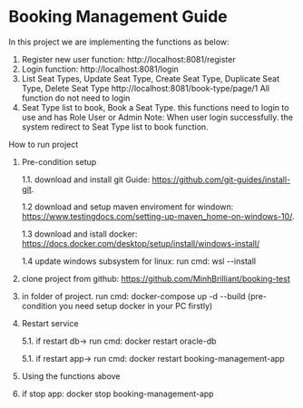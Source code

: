 # Booking Management Guide
 In this project we are implementing the functions as below:
1. Register new user function: http://localhost:8081/register
2. Login function: http://localhost:8081/login
3. List Seat Types, Update Seat Type, Create Seat Type, Duplicate Seat Type, Delete Seat Type
   http://localhost:8081/book-type/page/1
   All function do not need to login
4. Seat Type list to book, Book a Seat Type. this functions need to login to use and has Role User or Admin
Note: When user login successfully. the system redirect to Seat Type list to book function.
   
How to run project
1. Pre-condition setup

   1.1. download and install git Guide: https://github.com/git-guides/install-git.
   
   1.2 download and setup maven enviroment for windown: https://www.testingdocs.com/setting-up-maven_home-on-windows-10/.
   
   1.3 download and istall docker: https://docs.docker.com/desktop/setup/install/windows-install/

   1.4 update windows subsystem for linux: run cmd: wsl --install
3. clone project from github: https://github.com/MinhBrilliant/booking-test
4. in folder of project. run cmd: docker-compose up -d --build (pre-condition you need setup docker in your PC firstly)
5. Restart service

   5.1. if restart db-> run cmd: docker restart oracle-db

   5.1. if restart app-> run cmd: docker restart booking-management-app
6. Using the functions above

7. if stop app: docker stop booking-management-app
